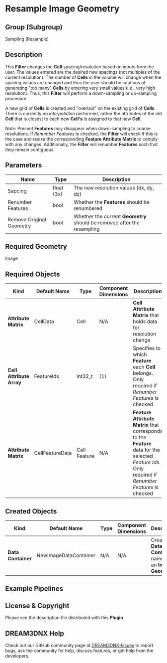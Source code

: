 # Resample Image Geometry

## Group (Subgroup) ##

Sampling (Resample)

## Description ##

This **Filter** changes the **Cell** spacing/resolution based on inputs from the user. The values entered are the desired new spacings (not multiples of the current resolution).  The number of **Cells** in the volume will change when the spacing values are changed and thus the user should be cautious of generating "too many" **Cells** by entering very small values (i.e., very high resolution). Thus, this **Filter** will perform a down-sampling or up-sampling procedure.  

A new grid of **Cells** is created and "overlaid" on the existing grid of **Cells**.  There is currently no *interpolation* performed, rather the attributes of the old **Cell** that is closest to each new **Cell's** is assigned to that new **Cell**. 

*Note:* Present **Features** may disappear when down-sampling to coarse resolutions. If *Renumber Features* is checked, the **Filter** will check if this is the case and resize the corresponding **Feature Attribute Matrix** to comply with any changes. Additionally, the **Filter** will renumber **Features** such that they remain contiguous. 

## Parameters ##

| Name | Type | Description |
|------|------|-------------|
| Sapcing | float (3x) | The new resolution values (dx, dy, dz) |
| Renumber Features | bool | Whether the **Features** should be renumbered |
| Remove Original Geometry | bool | Whether the current **Geometry** should be removed after the resampling |

## Required Geometry ##

Image 

## Required Objects ##

| Kind | Default Name | Type | Component Dimensions | Description |
|------|--------------|------|----------------------|-------------|
| **Attribute Matrix** | CellData | Cell | N/A | **Cell Attribute Matrix** that holds data for resolution change |
| **Cell Attribute Array** | FeatureIds | int32_t | (1) | Specifies to which **Feature** each **Cell** belongs. Only required if *Renumber Features* is checked |
| **Attribute Matrix** | CellFeatureData | Cell Feature | N/A | **Feature Attribute Matrix** that corresponds to the **Feature** data for the selected _Feature Ids_. Only required if *Renumber Features* is checked |

## Created Objects ##

| Kind | Default Name | Type | Component Dimensions | Description |
|------|--------------|------|----------------------|-------------|
| **Data Container** | NewImageDataContainer | N/A | N/A | Created **Data Container** name with an **Image Geometry**. |

## Example Pipelines ##



## License & Copyright ##

Please see the description file distributed with this **Plugin**

## DREAM3DNX Help

Check out our GitHub community page at [DREAM3DNX-Issues](https://github.com/BlueQuartzSoftware/DREAM3DNX-Issues) to report bugs, ask the community for help, discuss features, or get help from the developers.


